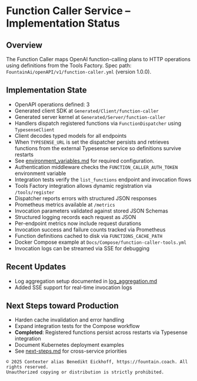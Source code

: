 # Function Caller Service – Implementation Status

## Overview
The Function Caller maps OpenAI function-calling plans to HTTP operations using definitions from the Tools Factory.
Spec path: `FountainAi/openAPI/v1/function-caller.yml` (version 1.0.0).

## Implementation State
- OpenAPI operations defined: 3
- Generated client SDK at `Generated/Client/function-caller`
- Generated server kernel at `Generated/Server/function-caller`
- Handlers dispatch registered functions via ``FunctionDispatcher`` using ``TypesenseClient``
- Client decodes typed models for all endpoints
- When `TYPESENSE_URL` is set the dispatcher persists and retrieves functions from the external Typesense service so definitions survive restarts
- See [environment_variables.md](../../../../../docs/environment_variables.md) for required configuration.
- Authentication middleware checks the `FUNCTION_CALLER_AUTH_TOKEN` environment variable
- Integration tests verify the `list_functions` endpoint and invocation flows
- Tools Factory integration allows dynamic registration via `/tools/register`
- Dispatcher reports errors with structured JSON responses
- Prometheus metrics available at `/metrics`
- Invocation parameters validated against stored JSON Schemas
- Structured logging records each request as JSON
- Per-endpoint metrics now include request durations
- Invocation success and failure counts tracked via Prometheus
- Function definitions cached to disk via `FUNCTIONS_CACHE_PATH`
- Docker Compose example at `Docs/Compose/function-caller-tools.yml`
- Invocation logs can be streamed via SSE for debugging

## Recent Updates
- Log aggregation setup documented in [log_aggregation.md](../../../../../docs/log_aggregation.md)
- Added SSE support for real-time invocation logs

## Next Steps toward Production
- Harden cache invalidation and error handling
- Expand integration tests for the Compose workflow
- **Completed**: Registered functions persist across restarts via Typesense integration
- Document Kubernetes deployment examples
- See [next-steps.md](next-steps.md) for cross-service priorities

```
© 2025 Contexter alias Benedikt Eickhoff, https://fountain.coach. All rights reserved.
Unauthorized copying or distribution is strictly prohibited.
```
